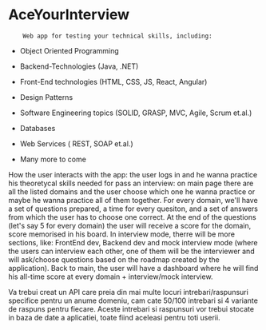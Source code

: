 # AceYourInterview
        Web app for testing your technical skills, including:
  
  * Object Oriented Programming
  
  * Backend-Technologies (Java, .NET)
  
  * Front-End technologies (HTML, CSS, JS, React, Angular) 
  
  * Design Patterns
  
  * Software Engineering topics (SOLID, GRASP, MVC, Agile, Scrum et.al.)
  
  * Databases 
  
  * Web Services ( REST, SOAP et.al.) 
  
  + Many more to come
  
  How the user interacts with the app: the user logs in and he wanna practice his theoretycal skills needed for pass an interview: on main page there are all the listed domains and the user choose which one he wanna practice or maybe he wanna practice all of them together. 
  For every domain, we'll have a set of questions prepared, a time for every quesiton, and a set of answers from which the user has to choose one correct. 
  At the end of the questions (let's say 5 for every domain) the user will receive a score for the domain, score memorised in his board.
  In interview mode, therre will be more sections, like: FrontEnd dev, Backend dev and mock interview mode (where the users can interview each other, one of them will be the interviewer and will ask/choose questions based on the roadmap created by the application).
  Back to main, the user will have a dashboard where he will find his all-time score at every domain + interview/mock interview.
  
  Va trebui creat un API care preia din mai multe locuri intrebari/raspunsuri specifice pentru un anume domeniu, cam cate 50/100 intrebari si 4 variante de raspuns pentru fiecare.
  Aceste intrebari si raspunsuri vor trebui stocate in baza de date a aplicatiei, toate fiind aceleasi pentru toti userii.
  
  
